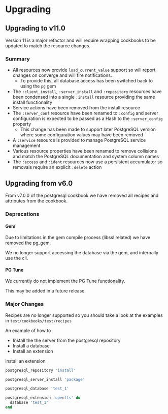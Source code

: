 # Upgrading

## Upgrading to v11.0

Version 11 is a major refactor and will require wrapping cookbooks to be updated to match the resource changes.

### Summary

- All resources now provide `load_current_value` support so will report changes on converge and will fire notifications.
  - To provide this, all database access has been switched back to using the `pg` gem
- The `:client_install`, `:server_install` and `:repository` resources have been condensed into a single `:install` resource providing the same install functionality
- Service actions have been removed from the install resource
- The `:server_conf` resource have been renamed to `:config` and server configuration is expected to be passed as a Hash to the `:server_config` property
  - This change has been made to support later PostgreSQL version where some configuration values may have been removed
- A `:service` resource is provided to manage PostgreSQL service management
- Various resource properties have been renamed to remove collisions and match the PostgreSQL documentation and system column names
- The `:access` and `:ident` resources now use a persistent accumulator so removals require an explicit `:delete` action

## Upgrading from v6.0

From v7.0.0 of the postgresql cookbook we have removed all recipes and attributes from the cookbook.

### Deprecations

#### Gem

Due to limitations in the gem compile process (libssl related) we have removed the pg_gem.

We no longer support accessing the database via the gem, and internally use the cli.

#### PG Tune

We currently do not implement the PG Tune functionality.

This may be added in a future release.

### Major Changes

Recipes are no longer supported so you should take a look at the examples in `test/cookbooks/test/recipes`

An example of how to

- Install the the server from the postgresql repository
- Install a database
- Install an extension

install an extension

```ruby
postgresql_repository 'install'

postgresql_server_install 'package'

postgresql_database 'test_1'

postgresql_extension 'openfts' do
  database 'test_1'
end
```
